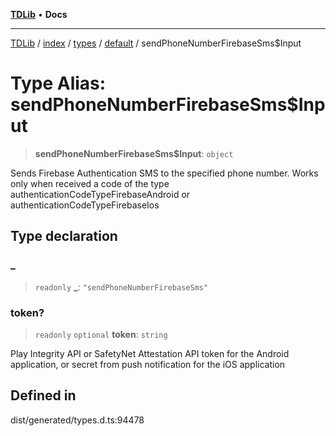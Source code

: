 [**TDLib**](../../../../../../README.md) • **Docs**

***

[TDLib](../../../../../../modules.md) / [index](../../../../../README.md) / [types](../../../README.md) / [default](../README.md) / sendPhoneNumberFirebaseSms$Input

# Type Alias: sendPhoneNumberFirebaseSms$Input

> **sendPhoneNumberFirebaseSms$Input**: `object`

Sends Firebase Authentication SMS to the specified phone number. Works only when received a code of the type authenticationCodeTypeFirebaseAndroid or authenticationCodeTypeFirebaseIos

## Type declaration

### \_

> `readonly` **\_**: `"sendPhoneNumberFirebaseSms"`

### token?

> `readonly` `optional` **token**: `string`

Play Integrity API or SafetyNet Attestation API token for the Android application, or secret from push notification for the iOS application

## Defined in

dist/generated/types.d.ts:94478
